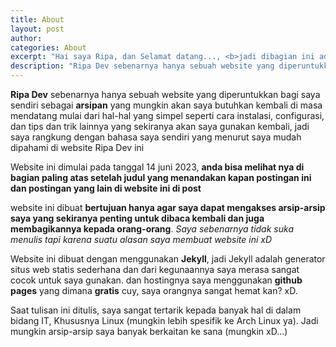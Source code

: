 ```yaml
---
title: About
layout: post
author:
categories: About
excerpt: "Hai saya Ripa, dan Selamat datang..., <b>jadi dibagian ini adalah merupakan deskripsi singkat dari setiap postingan yang ada di website ini</b>" 
description: "Ripa Dev sebenarnya hanya sebuah website yang diperuntukkan bagi saya sendiri sebagai arsipan yang mungkin akan saya butuhkan kembali di masa mendatang mulai dari hal-hal yang simpel seperti cara instalasi, configurasi, dan tips dan trik lainnya yang sekiranya akan saya gunakan kembali, jadi saya rangkung dengan bahasa saya sendiri yang menurut saya mudah dipahami di website Ripa Dev Archive ini"
---
```


**Ripa Dev** sebenarnya hanya sebuah website yang diperuntukkan bagi saya sendiri sebagai **arsipan** yang mungkin akan saya butuhkan kembali di masa mendatang mulai dari hal-hal yang simpel seperti cara instalasi, configurasi, dan tips dan trik lainnya yang sekiranya akan saya gunakan kembali, jadi saya rangkung dengan bahasa saya sendiri yang menurut saya mudah dipahami di website Ripa Dev ini

Website ini dimulai pada tanggal 14 juni 2023, **anda bisa melihat nya di bagian paling atas setelah judul yang menandakan kapan postingan ini dan postingan yang lain di website ini di post**

website ini dibuat **bertujuan hanya agar saya dapat mengakses arsip-arsip saya yang sekiranya penting untuk dibaca kembali dan juga membagikannya kepada orang-orang**. *Saya sebenarnya tidak suka menulis tapi karena suatu alasan saya membuat website ini xD* 

Website ini dibuat dengan menggunakan **Jekyll**, jadi Jekyll adalah generator situs web statis sederhana dan dari kegunaannya saya merasa sangat cocok untuk saya gunakan. dan hostingnya saya menggunakan **github pages** yang dimana **gratis** cuy, saya orangnya sangat hemat kan? xD.

Saat tulisan ini ditulis, saya sangat tertarik kepada banyak hal di dalam bidang IT, Khususnya Linux (mungkin lebih spesifik ke Arch Linux ya). Jadi mungkin arsip-arsip saya banyak berkaitan ke sana (mungkin xD...) 
